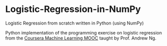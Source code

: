 # Logistic-Regression-in-NumPy
Logistic Regression from scratch written in Python (using NumPy)

Python implementation of the programming exercise on logistic regression from the [Coursera Machine Learning MOOC](https://www.coursera.org/learn/machine-learning) taught by Prof. Andrew Ng.
